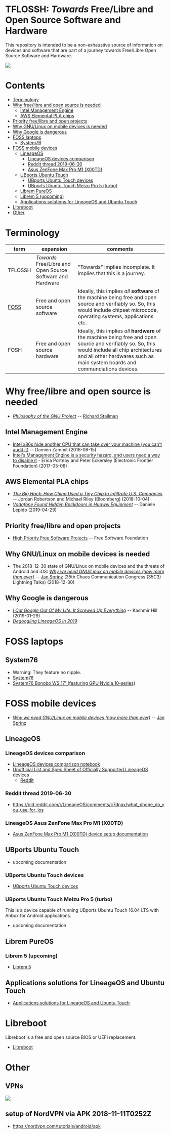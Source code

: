 # TFLOSSH: *Towards* Free/Libre and Open Source Software and Hardware

This repository is intended to be a non-exhaustive source of information on devices and software that are part of a journey towards Free/Libre Open Source Software and Hardware.

![](https://raw.githubusercontent.com/wdbm/TFLOSSH/master/media/rainbow-gathering-gallery-876-786-1479897428.png)

# Contents

- [Terminology](#terminology)
- [Why free/libre and open source is needed](#why-freelibre-and-open-source-is-needed)
    - [Intel Management Engine](#intel-management-engine)
    - [AWS Elemental PLA chips](#aws-elemental-pla-chips)
- [Priority free/libre and open projects](#priority-freelibre-and-open-projects)
- [Why GNU/Linux on mobile devices is needed](#why-GNU/Linux-on-mobile-devices-is-needed)
- [Why Google is dangerous](#why-google-is-dangerous)
- [FOSS laptops](#foss-laptops)
    - [System76](#system76)
- [FOSS mobile devices](#foss-mobile-devices)
    - [LineageOS](#lineageos)
        - [LineageOS devices comparison](#lineageos-devices-comparison)
        - [Reddit thread 2019-06-30](reddit-thread-2019-06-30)
        - [Asus ZenFone Max Pro M1 (X00TD)](#lineageos-asus-zenfone-max-pro-m1-x00td)
    - [UBports Ubuntu Touch](#ubports-ubuntu-touch)
        - [UBports Ubuntu Touch devices](#ubports-ubuntu-touch-devices)
        - [UBports Ubuntu Touch Meizu Pro 5 (turbo)](#ubports-ubuntu-touch-meizu-pro-5-turbo)
    - [Librem PureOS](#librem-pureos)
    - [Librem 5 (upcoming)](#librem-5-upcoming)
    - [Applications solutions for LineageOS and Ubuntu Touch](#applications-solutions-for-lineageos-and-ubuntu-touch)
- [Libreboot](#libreboot)
- [Other](#other)

# Terminology

|**term**                                                           |**expansion**                                             |**comments**                                                                                                                                                                                                                      |
|-------------------------------------------------------------------|----------------------------------------------------------|----------------------------------------------------------------------------------------------------------------------------------------------------------------------------------------------------------------------------------|
|TFLOSSH                                                            |*Towards* Free/Libre and Open Source Software and Hardware|"Towards" implies incomplete. It implies that this is a journey.                                                                                                                                                                  |
|[FOSS](https://en.wikipedia.org/wiki/Free_and_open-source_software)|Free and open source software                             |Ideally, this implies *all* **software** of the machine being free and open source and verifiably so. So, this would include chipset microcode, operating systems, applications etc.                                              |
|FOSH                                                               |Free and open source hardware                             |Ideally, this implies *all* **hardware** of the machine being free and open source and verifiably so. So, this would include all chip architectures and all other hardwares such as main system boards and communciations devices.|

# Why free/libre and open source is needed

- [*Philosophy of the GNU Project*](https://www.gnu.org/philosophy/philosophy.html) -- [Richard Stallman](https://en.wikipedia.org/wiki/Richard_Stallman)

## Intel Management Engine

- [Intel x86s hide another CPU that can take over your machine (you can't audit it)](https://boingboing.net/2016/06/15/intel-x86-processors-ship-with.html) -- Damien Zammit (2016-06-15)
- [Intel's Management Engine is a security hazard, and users need a way to disable it](https://www.eff.org/deeplinks/2017/05/intels-management-engine-security-hazard-and-users-need-way-disable-it) - Erica Portnoy and Peter Eckersley (Electronic Frontier Foundation) (2017-05-08)

## AWS Elemental PLA chips

- [*The Big Hack: How China Used a Tiny Chip to Infiltrate U.S. Companies*](https://www.bloomberg.com/news/features/2018-10-04/the-big-hack-how-china-used-a-tiny-chip-to-infiltrate-america-s-top-companies) -- Jordan Robertson
and Michael Riley (Bloomberg) (2018-10-04)
- [*Vodafone Found Hidden Backdoors in Huawei Equipment*](https://www.bloomberg.com/news/articles/2019-04-30/vodafone-found-hidden-backdoors-in-huawei-equipment) -- Daniele Lepido (2019-04-29)

## Priority free/libre and open projects

- [High Priority Free Software Projects](https://www.fsf.org/campaigns/priority-projects) -- Free Software Foundation

## Why GNU/Linux on mobile devices is needed

- The 2018-12-30 state of GNU/Linux on mobile devices and the threats of Android and iOS: [*Why we need GNU/Linux on mobile devices (now more than ever)*](https://c3lt.de/35c3/talk/BRKHHG) -- [Jan Sprinz](https://github.com/neothethird) (35th Chaos Communication Congress (35C3) Lightning Talks) (2018-12-30)

## Why Google is dangerous

- [*I Cut Google Out Of My Life. It Screwed Up Everything*](https://gizmodo.com/i-cut-google-out-of-my-life-it-screwed-up-everything-1830565500) -- Kashmir Hill (2019-01-29)
- [*Degoogling LineageOS in 2019*](https://old.reddit.com/r/LineageOS/comments/ccs5wy/degoogling_lineageos_in_2019)

# FOSS laptops

## System76

- Warning: They feature no nipple.
- [System76](https://system76.com/laptops)
- [System76 Bonobo WS 17' (featuring GPU Nvidia 10-series)](https://system76.com/laptops/bonobo)

# FOSS mobile devices

- [*Why we need GNU/Linux on mobile devices (now more than ever)*](https://c3lt.de/35c3/talk/BRKHHG) -- [Jan Sprinz](https://github.com/neothethird)

## LineageOS

### LineageOS devices comparison

- [LineageOS devices comparison notebook](devices.ipynb)
- [Unofficial List and Spec Sheet of Officially Supported LineageOS devices](https://docs.google.com/spreadsheets/d/1swcOWw_KcSaE8otSa-1rthq7bLLmfsNZMWnVF5XCd1o/edit#gid=0)
    - [Reddit](https://www.reddit.com/r/LineageOS/comments/7w6nl3/unofficial_list_and_spec_sheet_of_officially/)

### Reddit thread 2019-06-30

- <https://old.reddit.com/r/LineageOS/comments/c7dnax/what_phone_do_you_use_for_los>

### LineageOS Asus ZenFone Max Pro M1 (X00TD)

- [Asus ZenFone Max Pro M1 (X00TD) device setup documentation](X00TD.md)

## UBports Ubuntu Touch

- upcoming documentation

### UBports Ubuntu Touch devices

- [UBports Ubuntu Touch devices](https://devices.ubuntu-touch.io)

### UBports Ubuntu Touch Meizu Pro 5 (turbo)

This is a device capable of running UBports Ubuntu Touch 16.04 LTS with Anbox for Android applications.

- upcoming documentation

## Librem PureOS

### Librem 5 (upcoming)

- [Librem 5](https://puri.sm/products/librem-5)

## Applications solutions for LineageOS and Ubuntu Touch

- [Applications solutions for LineageOS and Ubuntu Touch](applications.md)

# Libreboot

Libreboot is a free and open source BIOS or UEFI replacement.

- [Libreboot](https://libreboot.org)

# Other

## VPNs

![](https://raw.githubusercontent.com/wdbm/TFLOSSH/master/media/2018-11-10T184615.png)

## setup of NordVPN via APK 2018-11-11T0252Z

- <https://nordvpn.com/tutorials/android/apk>
